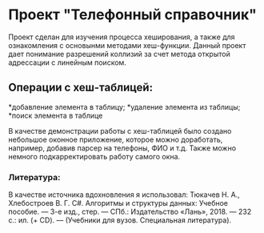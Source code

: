 # Проект __"Телефонный справочник"__
Проект сделан для изучения процесса хеширования, а также для ознакомления с основынми методами хеш-функции. Данный проект дает понимание разрешений коллизий за счет метода открытой адрессации с линейным поиском. 

## Операции с хеш-таблицей:
*добавление элемента в таблицу;
*удаление элемента из таблицы;
*поиск элемента в таблице

В качестве демонстрации работы с хеш-таблицей было создано небольшое оконное приложение, которое можно доработать, например, добавив парсер на телефоны, ФИО и т.д. Также можно немного подкарректировать работу самого окна.

### Литература: 
В качестве источника вдохновления я использовал: 
Тюкачев Н. А., Хлебостроев В. Г.  C#. Алгоритмы и структуры данных: Учебное пособие. — 3-е
изд., стер. — СПб.: Издательство «Лань», 2018. — 232 с.: ил.
(+ CD). — (Учебники для вузов. Специальная литература).